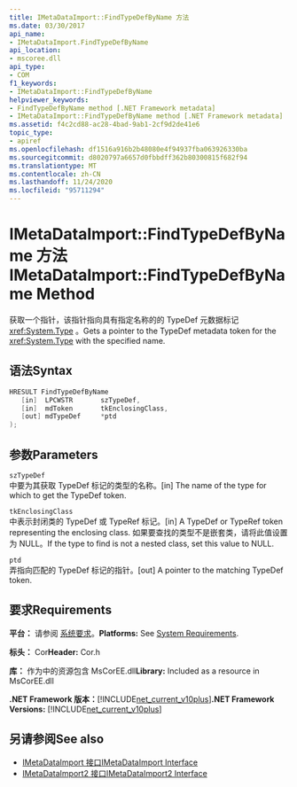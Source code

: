 ```yaml
---
title: IMetaDataImport::FindTypeDefByName 方法
ms.date: 03/30/2017
api_name:
- IMetaDataImport.FindTypeDefByName
api_location:
- mscoree.dll
api_type:
- COM
f1_keywords:
- IMetaDataImport::FindTypeDefByName
helpviewer_keywords:
- FindTypeDefByName method [.NET Framework metadata]
- IMetaDataImport::FindTypeDefByName method [.NET Framework metadata]
ms.assetid: f4c2cd88-ac28-4bad-9ab1-2cf9d2de41e6
topic_type:
- apiref
ms.openlocfilehash: df1516a916b2b48080e4f94937fba063926330ba
ms.sourcegitcommit: d8020797a6657d0fbbdff362b80300815f682f94
ms.translationtype: MT
ms.contentlocale: zh-CN
ms.lasthandoff: 11/24/2020
ms.locfileid: "95711294"
---
```

# <a name="imetadataimportfindtypedefbyname-method"></a><span data-ttu-id="150bb-102">IMetaDataImport::FindTypeDefByName 方法</span><span class="sxs-lookup"><span data-stu-id="150bb-102">IMetaDataImport::FindTypeDefByName Method</span></span>

<span data-ttu-id="150bb-103">获取一个指针，该指针指向具有指定名称的的 TypeDef 元数据标记 <xref:System.Type> 。</span><span class="sxs-lookup"><span data-stu-id="150bb-103">Gets a pointer to the TypeDef metadata token for the <xref:System.Type> with the specified name.</span></span>  
  
## <a name="syntax"></a><span data-ttu-id="150bb-104">语法</span><span class="sxs-lookup"><span data-stu-id="150bb-104">Syntax</span></span>  
  
```cpp  
HRESULT FindTypeDefByName  
   [in]  LPCWSTR       szTypeDef,  
   [in]  mdToken       tkEnclosingClass,  
   [out] mdTypeDef     *ptd  
);  
```  
  
## <a name="parameters"></a><span data-ttu-id="150bb-105">参数</span><span class="sxs-lookup"><span data-stu-id="150bb-105">Parameters</span></span>  

 `szTypeDef`  
 <span data-ttu-id="150bb-106">中要为其获取 TypeDef 标记的类型的名称。</span><span class="sxs-lookup"><span data-stu-id="150bb-106">[in] The name of the type for which to get the TypeDef token.</span></span>  
  
 `tkEnclosingClass`  
 <span data-ttu-id="150bb-107">中表示封闭类的 TypeDef 或 TypeRef 标记。</span><span class="sxs-lookup"><span data-stu-id="150bb-107">[in] A TypeDef or TypeRef token representing the enclosing class.</span></span> <span data-ttu-id="150bb-108">如果要查找的类型不是嵌套类，请将此值设置为 NULL。</span><span class="sxs-lookup"><span data-stu-id="150bb-108">If the type to find is not a nested class, set this value to NULL.</span></span>  
  
 `ptd`  
 <span data-ttu-id="150bb-109">弄指向匹配的 TypeDef 标记的指针。</span><span class="sxs-lookup"><span data-stu-id="150bb-109">[out] A pointer to the matching TypeDef token.</span></span>  
  
## <a name="requirements"></a><span data-ttu-id="150bb-110">要求</span><span class="sxs-lookup"><span data-stu-id="150bb-110">Requirements</span></span>  

 <span data-ttu-id="150bb-111">**平台：** 请参阅 [系统要求](../../get-started/system-requirements.md)。</span><span class="sxs-lookup"><span data-stu-id="150bb-111">**Platforms:** See [System Requirements](../../get-started/system-requirements.md).</span></span>  
  
 <span data-ttu-id="150bb-112">**标头：** Cor</span><span class="sxs-lookup"><span data-stu-id="150bb-112">**Header:** Cor.h</span></span>  
  
 <span data-ttu-id="150bb-113">**库：** 作为中的资源包含 MsCorEE.dll</span><span class="sxs-lookup"><span data-stu-id="150bb-113">**Library:** Included as a resource in MsCorEE.dll</span></span>  
  
 <span data-ttu-id="150bb-114">**.NET Framework 版本：**[!INCLUDE[net_current_v10plus](../../../../includes/net-current-v10plus-md.md)]</span><span class="sxs-lookup"><span data-stu-id="150bb-114">**.NET Framework Versions:** [!INCLUDE[net_current_v10plus](../../../../includes/net-current-v10plus-md.md)]</span></span>  
  
## <a name="see-also"></a><span data-ttu-id="150bb-115">另请参阅</span><span class="sxs-lookup"><span data-stu-id="150bb-115">See also</span></span>

- [<span data-ttu-id="150bb-116">IMetaDataImport 接口</span><span class="sxs-lookup"><span data-stu-id="150bb-116">IMetaDataImport Interface</span></span>](imetadataimport-interface.md)
- [<span data-ttu-id="150bb-117">IMetaDataImport2 接口</span><span class="sxs-lookup"><span data-stu-id="150bb-117">IMetaDataImport2 Interface</span></span>](imetadataimport2-interface.md)
